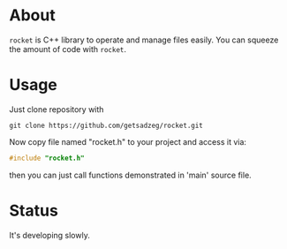 # About
``rocket`` is C++ library to operate and manage files easily. You can squeeze the amount of code with ``rocket``.
# Usage
Just clone repository with 

```
git clone https://github.com/getsadzeg/rocket.git
```
Now copy file named "rocket.h" to your project and access it via:

```cpp
#include "rocket.h"
```
then you can just call functions demonstrated in 'main' source file.

# Status
It's developing slowly.
